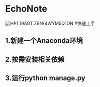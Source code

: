 # EchoNote
![HP1`)9AGT Z9N{4WYM5Q1ON](https://github.com/reverse-47/EchoNote/assets/85037574/80bcab3b-f675-4760-9cba-25d5ef7ee778)
#快速上手
## 1.新建一个Anaconda环境
## 2.按需安装相关依赖
## 3.运行python manage.py
